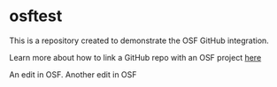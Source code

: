 # osftest
This is a repository created to demonstrate the OSF GitHub integration.

Learn more about how to link a GitHub repo with an OSF project [here](http://help.osf.io/m/addons/l/524149-storage-add-ons#github)

An edit in OSF. Another edit in OSF
